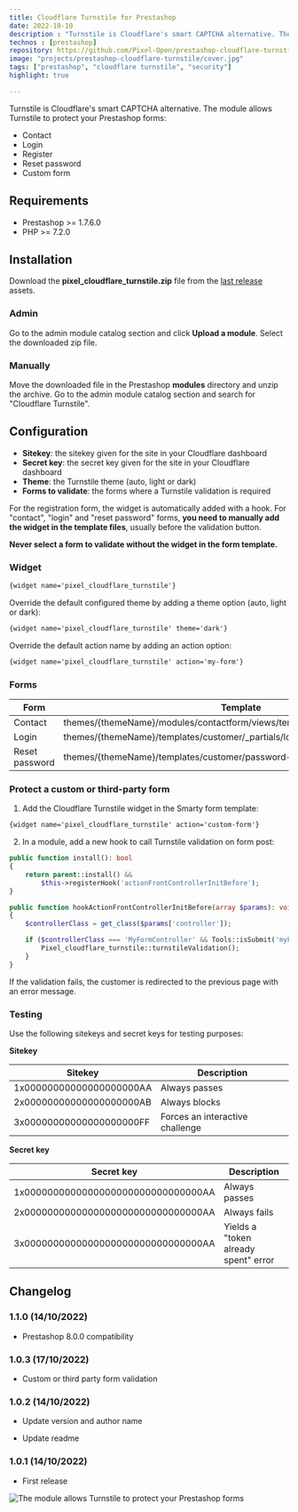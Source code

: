 ```yaml
---
title: Cloudflare Turnstile for Prestashop
date: 2022-10-10
description : "Turnstile is Cloudflare's smart CAPTCHA alternative. The module allows Turnstile to protect your Prestashop forms."
technos : [prestashop]
repository: https://github.com/Pixel-Open/prestashop-cloudflare-turnstile
image: "projects/prestashop-cloudflare-turnstile/cover.jpg"
tags: ["prestashop", "cloudflare turnstile", "security"]
highlight: true

---
```

Turnstile is Cloudflare's smart CAPTCHA alternative. The module allows Turnstile to protect your Prestashop forms:
- Contact
- Login
- Register
- Reset password
- Custom form

<!-- break -->

## Requirements

- Prestashop >= 1.7.6.0
- PHP >= 7.2.0

## Installation

Download the **pixel_cloudflare_turnstile.zip** file from the [last release](https://github.com/Pixel-Open/prestashop-cloudflare-turnstile/releases/latest) assets.

### Admin

Go to the admin module catalog section and click **Upload a module**. Select the downloaded zip file.

### Manually

Move the downloaded file in the Prestashop **modules** directory and unzip the archive. Go to the admin module catalog section and search for "Cloudflare Turnstile".

## Configuration

- **Sitekey**: the sitekey given for the site in your Cloudflare dashboard
- **Secret key**: the secret key given for the site in your Cloudflare dashboard
- **Theme**: the Turnstile theme (auto, light or dark)
- **Forms to validate**: the forms where a Turnstile validation is required

For the registration form, the widget is automatically added with a hook. For "contact", "login" and "reset password" forms, **you need to manually add the widget in the template files**, usually before the validation button.

**Never select a form to validate without the widget in the form template.**

### Widget

```html
{widget name='pixel_cloudflare_turnstile'}
```

Override the default configured theme by adding a theme option (auto, light or dark):

```html
{widget name='pixel_cloudflare_turnstile' theme='dark'}
```

Override the default action name by adding an action option:

```html
{widget name='pixel_cloudflare_turnstile' action='my-form'}
```

### Forms

| Form           | Template                                                                      |
|----------------|-------------------------------------------------------------------------------|
| Contact        | themes/{themeName}/modules/contactform/views/templates/widget/contactform.tpl |
| Login          | themes/{themeName}/templates/customer/_partials/login-form.tpl                |
| Reset password | themes/{themeName}/templates/customer/password-email.tpl                      |

### Protect a custom or third-party form

1. Add the Cloudflare Turnstile widget in the Smarty form template:

```html
{widget name='pixel_cloudflare_turnstile' action='custom-form'}
```

2. In a module, add a new hook to call Turnstile validation on form post:

```php
public function install(): bool
{
    return parent::install() &&
        $this->registerHook('actionFrontControllerInitBefore');
}

public function hookActionFrontControllerInitBefore(array $params): void
{
    $controllerClass = get_class($params['controller']);

    if ($controllerClass === 'MyFormController' && Tools::isSubmit('myForm')) {
        Pixel_cloudflare_turnstile::turnstileValidation();
    }
}
```

If the validation fails, the customer is redirected to the previous page with an error message.

### Testing

Use the following sitekeys and secret keys for testing purposes:

**Sitekey**

| Sitekey                  | Description                     |
|--------------------------|---------------------------------|
| 1x00000000000000000000AA | Always passes                   |
| 2x00000000000000000000AB | Always blocks                   |
| 3x00000000000000000000FF | Forces an interactive challenge |

**Secret key**

| Secret key                          | Description                          |
|-------------------------------------|--------------------------------------|
| 1x0000000000000000000000000000000AA | Always passes                        |
| 2x0000000000000000000000000000000AA | Always fails                         |
| 3x0000000000000000000000000000000AA | Yields a "token already spent" error |

## Changelog

### 1.1.0 (14/10/2022)

+ Prestashop 8.0.0 compatibility

### 1.0.3 (17/10/2022)

+ Custom or third party form validation

### 1.0.2 (14/10/2022)

+ Update version and author name

+ Update readme

### 1.0.1 (14/10/2022)

+ First release

![The module allows Turnstile to protect your Prestashop forms](/news/2022/prestashop-cloudflare-turnstile/contact.jpg)
